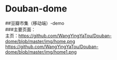 # Douban-dome
##豆瓣市集（移动端）-demo<br>
###主要页面：<br>
主页：https://github.com/WangYingYaTou/Douban-dome/blob/master/img/home.png <br>https://github.com/WangYingYaTou/Douban-dome/blob/master/img/home1.png

